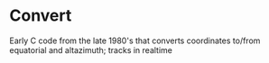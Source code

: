 # Convert
Early C code from the late 1980's that converts coordinates to/from equatorial and altazimuth; tracks in realtime
